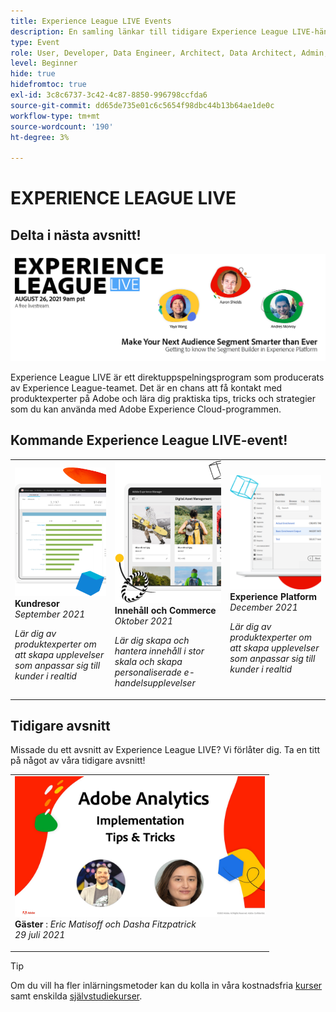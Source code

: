 ```yaml
---
title: Experience League LIVE Events
description: En samling länkar till tidigare Experience League LIVE-händelser
type: Event
role: User, Developer, Data Engineer, Architect, Data Architect, Admin, Leader
level: Beginner
hide: true
hidefromtoc: true
exl-id: 3c8c6737-3c42-4c87-8850-996798ccfda6
source-git-commit: dd65de735e01c6c5654f98dbc44b13b64ae1de0c
workflow-type: tm+mt
source-wordcount: '190'
ht-degree: 3%

---
```


# EXPERIENCE LEAGUE LIVE

## Delta i nästa avsnitt!

<a href="https://www.youtube.com/watch?v=rogVKsTFbWk"><img alt="om du klickar kommer du till YouTube lobby för Experience League Live" src="assets/1440x492.png" /></a>

Experience League LIVE är ett direktuppspelningsprogram som producerats av Experience League-teamet.  Det är en chans att få kontakt med produktexperter på Adobe och lära dig praktiska tips, tricks och strategier som du kan använda med Adobe Experience Cloud-programmen.


## Kommande Experience League LIVE-event!

<table>
<tr>
  <td>
      <img alt="Innehållstjänster" src="./assets/journeys.png" />
     <div>
          <strong>Kundresor</strong>
     </div>
     <div>
          <em>September 2021</em>
     </div>
    <p>
    <em>Lär dig av produktexperter om att skapa upplevelser som anpassar sig till kunder i realtid</em>
    <p>
  </td>
  <td>
      <img alt="Innehållstjänster" src="./assets/content.png" />
     <div>
          <strong>Innehåll och Commerce</strong>
     <div>
          <em>Oktober 2021</em>
     </div>
     </div>
    <p>
    <em>Lär dig skapa och hantera innehåll i stor skala och skapa personaliserade e-handelsupplevelser</em>
    <p>
  </td>
  <td>
      <img alt="Innehållstjänster" src="./assets/platform.png" />
     <div>
          <strong>Experience Platform</strong>
     </div>
     <div>
          <em>December 2021</em>
     </div>    
    <p>
    <em>Lär dig av produktexperter om att skapa upplevelser som anpassar sig till kunder i realtid</em>
    <p>
  </td>
</tr>
</table>


## Tidigare avsnitt

Missade du ett avsnitt av Experience League LIVE? Vi förlåter dig. Ta en titt på något av våra tidigare avsnitt!

<table>
<tr>

<td>
    <a href="https://www.youtube.com/watch?v=lxOvLCzEGBI">
      <img height="225" width="400" alt="EXPERIENCE LEAGUE LIVE" src="assets/exl-live-after2.jpg" />
    </a>
     <div>
          <strong>Gäster</strong> : <i>Eric Matisoff och Dasha Fitzpatrick</i>
     </div>
     <div>
          <em>29 juli 2021</em>
     </div>    
    <p>
    <em></em>
    <p>
  </td>
</tr>
</table>

>[!TIP]
>
>Om du vill ha fler inlärningsmetoder kan du kolla in våra kostnadsfria [kurser](https://experienceleague.adobe.com/sv#dashboard/learning) samt enskilda [självstudiekurser](https://experienceleague.adobe.com/docs/home-tutorials.html?lang=sv-SE).
